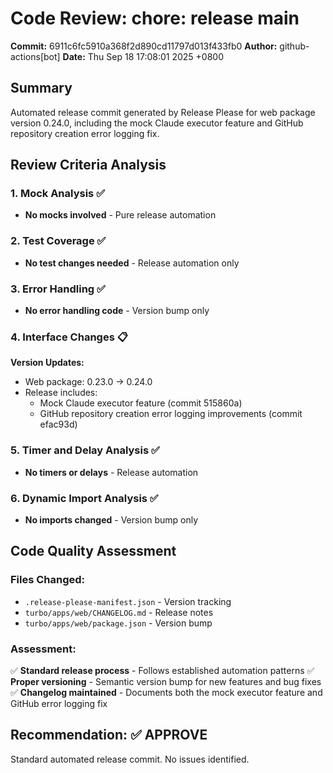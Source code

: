 # Code Review: chore: release main

**Commit:** 6911c6fc5910a368f2d890cd11797d013f433fb0
**Author:** github-actions[bot]
**Date:** Thu Sep 18 17:08:01 2025 +0800

## Summary

Automated release commit generated by Release Please for web package version 0.24.0, including the mock Claude executor feature and GitHub repository creation error logging fix.

## Review Criteria Analysis

### 1. Mock Analysis ✅
- **No mocks involved** - Pure release automation

### 2. Test Coverage ✅
- **No test changes needed** - Release automation only

### 3. Error Handling ✅
- **No error handling code** - Version bump only

### 4. Interface Changes 📋
**Version Updates:**
- Web package: 0.23.0 → 0.24.0
- Release includes:
  - Mock Claude executor feature (commit 515860a)
  - GitHub repository creation error logging improvements (commit efac93d)

### 5. Timer and Delay Analysis ✅
- **No timers or delays** - Release automation

### 6. Dynamic Import Analysis ✅
- **No imports changed** - Version bump only

## Code Quality Assessment

### Files Changed:
- `.release-please-manifest.json` - Version tracking
- `turbo/apps/web/CHANGELOG.md` - Release notes
- `turbo/apps/web/package.json` - Version bump

### Assessment:
✅ **Standard release process** - Follows established automation patterns
✅ **Proper versioning** - Semantic version bump for new features and bug fixes
✅ **Changelog maintained** - Documents both the mock executor feature and GitHub error logging fix

## Recommendation: ✅ APPROVE

Standard automated release commit. No issues identified.